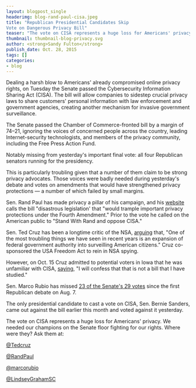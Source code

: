 ```yaml
---
layout: blogpost_single
headerimg: blog-rand-paul-cisa.jpeg
title: "Republican Presidential Candidates Skip
Vote on Dangerous Privacy Bill"
teaser: "The vote on CISA represents a huge loss for Americans' privacy. We needed our champions on the Senate floor fighting for our rights."
thumbnail: thumbnail-blog-privacy.svg
author: <strong>Sandy Fulton</strong>
publish_date: Oct. 28, 2015
tags: []
categories:
- blog
---
```

Dealing a harsh blow to Americans' already compromised online privacy rights, on Tuesday the Senate passed the Cybersecurity Information Sharing Act (CISA). The bill will allow companies to sidestep crucial privacy laws to share customers' personal information with law enforcement and government agencies, creating another mechanism for invasive government surveillance. 

The Senate passed the Chamber of Commerce-fronted bill by a margin of 74&ndash;21, ignoring the voices of concerned people across the country, leading Internet-security technologists, and members of the privacy community, including the Free Press Action Fund.

Notably missing from yesterday's important final vote: all four Republican senators running for the presidency. 

This is particularly troubling given that a number of them claim to be strong privacy advocates. Those voices were badly needed during yesterday's debate and votes on amendments that would have strengthened privacy protections &mdash; a number of which failed by small margins.

Sen. Rand Paul has made privacy a pillar of his campaign, and his [website](https://randpaul.com/f/stop-cisa) calls the bill "disastrous legislation' that "would trample important privacy protections under the Fourth Amendment." Prior to the vote he called on the American public to "Stand With Rand and oppose CISA."

Sen. Ted Cruz has been a longtime critic of the NSA, [arguing](http://www.cruz.senate.gov/?p=news&id=1915) that, "One of the most troubling things we have seen in recent years is an expansion of federal government authority into surveilling American citizens." Cruz co-sponsored the USA Freedom Act to rein in NSA spying. 

However, on Oct. 15 Cruz admitted to potential voters in Iowa that he was unfamiliar with CISA, [saying](https://www.facebook.com/internet2016/videos/1505163873142638/), "I will confess that that is not a bill that I have studied."

Sen. Marco Rubio has missed [23 of the Senate's 29 votes](https://www.washingtonpost.com/news/the-fix/wp/2015/10/28/you-are-ripping-us-off-a-florida-paper-calls-for-marco-rubios-resignation/) since the first Republican debate on Aug. 7.

The only presidential candidate to cast a vote on CISA, Sen. Bernie Sanders, came out against the bill earlier this month and voted against it yesterday. 

The vote on CISA represents a huge loss for Americans' privacy. We needed our champions on the Senate floor fighting for our rights. Where were they? Ask them at:

[@Tedcruz](https://twitter.com/tedcruz)

[@RandPaul](https://twitter.com/randpaul)

[@marcorubio](https://twitter.com/marcorubio)

[@LindseyGrahamSC](https://twitter.com/lindseygrahamsc)

